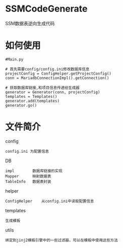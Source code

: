 # SSMCodeGenerate
 SSM数据表逆向生成代码

如何使用
=

    #Main.py
    
    # 首先需要config/config.ini修改数据库信息
    projectConfig = ConfigHelper.getProjectConfig()
    conn = MariadbConnectionImpl().getConnection()
   
    # 获取数据库链接,和项目信息传递给生成器
    generator = Generator(conn, projectConfig)
    templates = Templates()
    generator.add(templates)
    generator.go()

文件简介
=
config

    config.ini 为配置信息

DB

    impl        数据库链接的实现
    Mapper      映射数据表
    TableInfo   数据表封装
    
helper

    ConfigHelper    从config.ini中读取配置信息
    
templates
        
    生成模板
        
utils

    绑定到jinj2模板引擎中的一些过滤器，可以在模板中使用这些方法
    

    
        
